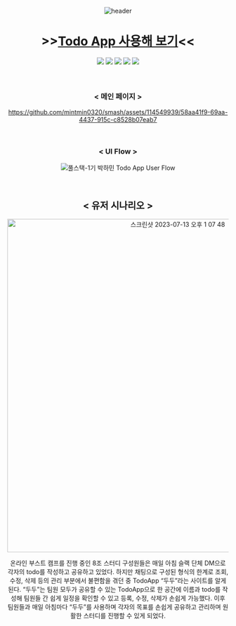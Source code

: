 <div align="center">
  
  ![header](https://capsule-render.vercel.app/api?type=waving&text=TodoApp&height=250&fontColor=FFFFFF&fontSize=60&fontAlignY=40&color=timeGradient)
  
# >>[Todo App 사용해 보기](https://mintmin0320.github.io/Todo_App/)<<

<div>
  <img src="https://img.shields.io/badge/JavaScript-F7DF1E?style=for-the-badge&logo=JavaScript&logoColor=white"/>  
  <img src="https://img.shields.io/badge/React-61DAFB?style=for-the-badge&logo=React&logoColor=white"/>
  <img src="https://img.shields.io/badge/Redux-764ABC?style=for-the-badge&logo=Redux&logoColor=white"/>
  <img src="https://img.shields.io/badge/React Router-CA4245?style=for-the-badge&logo=React Router&logoColor=white"/>  
  <img src="https://img.shields.io/badge/styledcomponents-DB7093?style=for-the-badge&logo=styledcomponents&logoColor=white"/> 
</div>
<br/>
<br/>

### < 메인 페이지 >

https://github.com/mintmin0320/smash/assets/114549939/58aa41f9-69aa-4437-915c-c8528b07eab7

<br/>

### < UI Flow >

![풀스택-1기  박하민 Todo App User Flow](https://github.com/mintmin0320/Todo_App/assets/114549939/e6c5c885-b61d-455c-9276-1974653b2971)

<br/>

## < 유저 시나리오 >

<img width="760" alt="스크린샷 2023-07-13 오후 1 07 48" src="https://github.com/mintmin0320/Todo_App/assets/114549939/3d6a12c5-88fd-41d3-847b-72486effbec5">

온라인 부스트 캠프를 진행 중인 8조 스터디 구성원들은 매일 아침 슬랙 단체 DM으로 각자의 todo를 작성하고 공유하고 있었다. 하지만 채팅으로 구성된 형식의 한계로 조회, 수정, 삭제 등의 관리 부분에서 불편함을 겪던 중 TodoApp “두두”라는 사이트를 알게 된다. “두두”는 팀원 모두가 공유할 수 있는 TodoApp으로 한 공간에 이름과 todo를 작성해 팀원들 간 쉽게 일정을 확인할 수 있고 등록, 수정, 삭제가 손쉽게 가능했다. 이후 팀원들과 매일 아침마다 “두두”를 사용하며 각자의 목표를 손쉽게 공유하고 관리하며 원활한 스터디를 진행할 수 있게 되었다.
</div>
